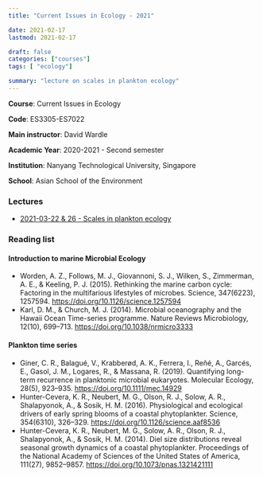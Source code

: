 ```yaml
---
title: "Current Issues in Ecology - 2021"

date: 2021-02-17
lastmod: 2021-02-17

draft: false
categories: ["courses"]
tags: [ "ecology"]

summary: "lecture on scales in plankton ecology"
---
```


__Course__: Current Issues in Ecology

__Code__: ES3305-ES7022

__Main instructor__: David Wardle

__Academic Year__: 2020-2021 - Second semester

__Institution__: Nanyang Technological University, Singapore

__School__: Asian School of the Environment

### Lectures
* [2021-03-22 & 26 - Scales in plankton ecology](https://daniel-vaulot.fr/html/course-ecology-2021/Marine-systems-scales.html)

### Reading list

#### Introduction to marine Microbial Ecology

* Worden, A. Z., Follows, M. J., Giovannoni, S. J., Wilken, S., Zimmerman, A. E., & Keeling, P. J. (2015). Rethinking the marine carbon cycle: Factoring in the multifarious lifestyles of microbes. Science, 347(6223), 1257594. https://doi.org/10.1126/science.1257594
* Karl, D. M., & Church, M. J. (2014). Microbial oceanography and the Hawaii Ocean Time-series programme. Nature Reviews Microbiology, 12(10), 699–713. https://doi.org/10.1038/nrmicro3333
 
#### Plankton time series

* Giner, C. R., Balagué, V., Krabberød, A. K., Ferrera, I., Reñé, A., Garcés, E., Gasol, J. M., Logares, R., & Massana, R. (2019). Quantifying long-term recurrence in planktonic microbial eukaryotes. Molecular Ecology, 28(5), 923–935. https://doi.org/10.1111/mec.14929
* Hunter-Cevera, K. R., Neubert, M. G., Olson, R. J., Solow, A. R., Shalapyonok, A., & Sosik, H. M. (2016). Physiological and ecological drivers of early spring blooms of a coastal phytoplankter. Science, 354(6310), 326–329. https://doi.org/10.1126/science.aaf8536
* Hunter-Cevera, K. R., Neubert, M. G., Solow, A. R., Olson, R. J., Shalapyonok, A., & Sosik, H. M. (2014). Diel size distributions reveal seasonal growth dynamics of a coastal phytoplankter. Proceedings of the National Academy of Sciences of the United States of America, 111(27), 9852–9857. https://doi.org/10.1073/pnas.1321421111
